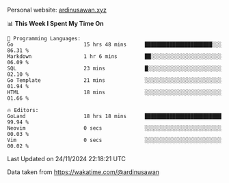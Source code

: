 Personal website: [ardinusawan.xyz](https://ardinusawan.xyz)

<!--START_SECTION:waka-->
📊 **This Week I Spent My Time On** 

```text
💬 Programming Languages: 
Go                       15 hrs 48 mins      ██████████████████████░░░   86.31 % 
Markdown                 1 hr 6 mins         ██░░░░░░░░░░░░░░░░░░░░░░░   06.09 % 
SQL                      23 mins             █░░░░░░░░░░░░░░░░░░░░░░░░   02.10 % 
Go Template              21 mins             ░░░░░░░░░░░░░░░░░░░░░░░░░   01.94 % 
HTML                     18 mins             ░░░░░░░░░░░░░░░░░░░░░░░░░   01.66 % 

🔥 Editors: 
GoLand                   18 hrs 18 mins      █████████████████████████   99.94 % 
Neovim                   0 secs              ░░░░░░░░░░░░░░░░░░░░░░░░░   00.03 % 
Vim                      0 secs              ░░░░░░░░░░░░░░░░░░░░░░░░░   00.02 % 
```


 Last Updated on 24/11/2024 22:18:21 UTC
<!--END_SECTION:waka-->
Data taken from https://wakatime.com/@ardinusawan
